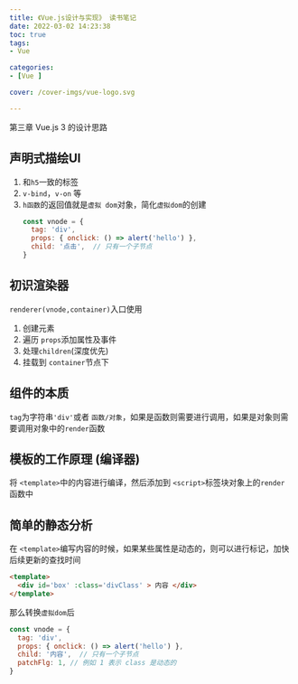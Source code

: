 ```yaml
---
title: 《Vue.js设计与实现》 读书笔记
date: 2022-03-02 14:23:38
toc: true
tags:
- Vue

categories: 
- [Vue ]

cover: /cover-imgs/vue-logo.svg

---
```


第三章 Vue.js 3 的设计思路 
<!-- more -->

## 声明式描绘UI

1. 和`h5`一致的标签
2. `v-bind`，`v-on` 等
3. `h函数`的返回值就是`虚拟 dom`对象，简化`虚拟dom`的创建
	```JavaScript
	const vnode = {
	  tag: 'div',
	  props: { onclick: () => alert('hello') },
	  child: '点击',  // 只有一个子节点
	}
	```
	



## 初识渲染器

`renderer(vnode,container)`入口使用

1. 创建元素
2. 遍历 `props`添加属性及事件
3. 处理`children`(深度优先)
4. 挂载到 `container`节点下



## 组件的本质

`tag`为字符串`'div'`或者 `函数/对象`，如果是函数则需要进行调用，如果是对象则需要调用对象中的`render`函数



## 模板的工作原理 (编译器)

将 `<template>`中的内容进行编译，然后添加到 `<script>`标签块对象上的`render` 函数中



## 简单的静态分析

在 `<template>`编写内容的时候，如果某些属性是动态的，则可以进行标记，加快后续更新的查找时间

```html
<template>
  <div id='box' :class='divClass' > 内容 </div>
</template>
```


那么转换`虚拟dom`后

```js
const vnode = {
  tag: 'div',
  props: { onclick: () => alert('hello') },
  child: '内容',  // 只有一个子节点
  patchFlg: 1, // 例如 1 表示 class 是动态的
}
```




